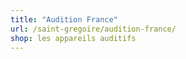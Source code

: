 ```yaml
---
title: "Audition France"
url: /saint-gregoire/audition-france/
shop: les appareils auditifs
---
```

